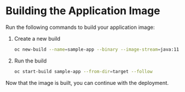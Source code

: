 # Building the Application Image
Run the following commands to build your application image:
1. Create a new build
   ```bash
   oc new-build --name=sample-app --binary --image-stream=java:11
   ```
1. Run the build
   ```bash
   oc start-build sample-app --from-dir=target --follow
   ```

Now that the image is built, you can continue with the deployment.